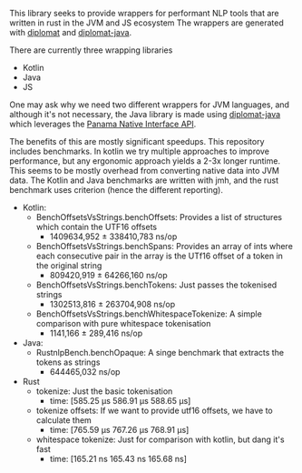 This library seeks to provide wrappers for performant NLP tools that are written in rust in the JVM and JS ecosystem
The wrappers are generated with [diplomat](https://rust-diplomat.github.io/book/) and [diplomat-java](https://github.com/rust-diplomat/diplomat-java).

There are currently three wrapping libraries
- Kotlin
- Java
- JS

One may ask why we need two different wrappers for JVM languages, and although it's not necessary, the Java library
is made using [diplomat-java](https://github.com/rust-diplomat/diplomat-java) which leverages the [Panama Native 
Interface API](https://openjdk.org/projects/panama/).

The benefits of this are mostly significant speedups. This repository includes benchmarks. In kotlin we try multiple 
approaches to improve performance, but any ergonomic approach yields a 2-3x longer runtime. This seems to be mostly
overhead from converting native data into JVM data. The Kotlin and Java benchmarks are written with jmh, and the 
rust benchmark uses criterion (hence the different reporting).
- Kotlin: 
  - BenchOffsetsVsStrings.benchOffsets: Provides a list of structures which contain the UTF16 offsets  
    - 1409634,952 ± 338410,783  ns/op
  - BenchOffsetsVsStrings.benchSpans: Provides an array of ints where each consecutive pair in the array is the 
  UTf16 offset of a token in the original string
    - 809420,919 ±  64266,160  ns/op
  - BenchOffsetsVsStrings.benchTokens: Just passes the tokenised strings
    - 1302513,816 ± 263704,908  ns/op
  - BenchOffsetsVsStrings.benchWhitespaceTokenize: A simple comparison with pure whitespace tokenisation
    - 1141,166 ±    289,416  ns/op
- Java: 
  - RustnlpBench.benchOpaque: A singe benchmark that extracts the tokens as strings
    - 644465,032          ns/op
- Rust
  - tokenize: Just the basic tokenisation
    - time:   \[585.25 µs 586.91 µs 588.65 µs\]
  - tokenize offsets: If we want to provide utf16 offsets, we have to calculate them
    - time:   \[765.59 µs 767.26 µs 768.91 µs\]
  - whitespace tokenize: Just for comparison with kotlin, but dang it's fast
    - time:   \[165.21 ns 165.43 ns 165.68 ns\]

